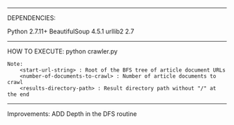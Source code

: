 ---------------------------------------------------------------------------------------------------------
DEPENDENCIES:

Python 2.7.11+
BeautifulSoup 4.5.1
urllib2 2.7

---------------------------------------------------------------------------------------------------------
HOW TO EXECUTE:
	python crawler.py <start-url-string> <number-of-documents-to-crawl> <results-directory-path>

	Note:
		<start-url-string> : Root of the BFS tree of article document URLs
		<number-of-documents-to-crawl> : Number of article documents to crawl
		<results-directory-path> : Result directory path without "/" at the end
---------------------------------------------------------------------------------------------------------
Improvements:
ADD Depth in the DFS routine